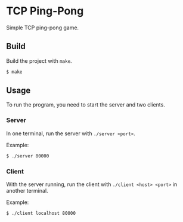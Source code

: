 # TCP Ping-Pong

Simple TCP ping-pong game.


## Build

Build the project with `make`.

```bash
$ make
```


## Usage

To run the program, you need to start the server and two clients.

### Server

In one terminal, run the server with `./server <port>`.

Example:

```bash
$ ./server 80000
```

### Client

With the server running, run the client with `./client <host> <port>` in another terminal.

Example:

```bash
$ ./client localhost 80000
```
